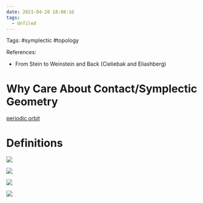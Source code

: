 ```yaml
---
date: 2021-04-28 18:08:16
tags: 
  - Unfiled
---
```


Tags: #symplectic #topology 

References:

- From Stein to Weinstein and Back (Cieliebak and Eliashberg)

# Why Care About Contact/Symplectic Geometry

[periodic orbit](periodic%20orbit)

# Definitions

![](Hamiltonian.md#^1c3cf2)

![](symplectic.md#^395eb1)

![](Hamiltonian.md#^e4422f)

![](symplectic.md#^9a87d0)


